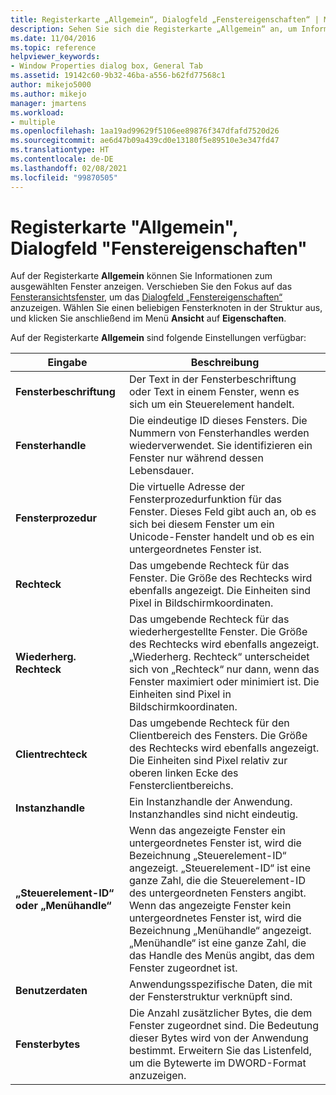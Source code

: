 ```yaml
---
title: Registerkarte „Allgemein“, Dialogfeld „Fenstereigenschaften“ | Microsoft-Dokumentation
description: Sehen Sie sich die Registerkarte „Allgemein“ an, um Informationen zu einem Fenster zu erhalten, einschließlich der Beschriftung, des Handles, des Rechtecks, des Anwendungsinstanzhandles, des Menühandles und der Benutzerdaten.
ms.date: 11/04/2016
ms.topic: reference
helpviewer_keywords:
- Window Properties dialog box, General Tab
ms.assetid: 19142c60-9b32-46ba-a556-b62fd77568c1
author: mikejo5000
ms.author: mikejo
manager: jmartens
ms.workload:
- multiple
ms.openlocfilehash: 1aa19ad99629f5106ee89876f347dfafd7520d26
ms.sourcegitcommit: ae6d47b09a439cd0e13180f5e89510e3e347fd47
ms.translationtype: HT
ms.contentlocale: de-DE
ms.lasthandoff: 02/08/2021
ms.locfileid: "99870505"
---
```

# <a name="general-tab-window-properties-dialog-box"></a>Registerkarte "Allgemein", Dialogfeld "Fenstereigenschaften"
Auf der Registerkarte **Allgemein** können Sie Informationen zum ausgewählten Fenster anzeigen. Verschieben Sie den Fokus auf das [Fensteransichtsfenster](../debugger/windows-view.md), um das [Dialogfeld „Fenstereigenschaften“](../debugger/window-properties-dialog-box.md) anzuzeigen. Wählen Sie einen beliebigen Fensterknoten in der Struktur aus, und klicken Sie anschließend im Menü **Ansicht** auf **Eigenschaften**.

 Auf der Registerkarte **Allgemein** sind folgende Einstellungen verfügbar:

|Eingabe|Beschreibung|
|-----------|-----------------|
|**Fensterbeschriftung**|Der Text in der Fensterbeschriftung oder Text in einem Fenster, wenn es sich um ein Steuerelement handelt.|
|**Fensterhandle**|Die eindeutige ID dieses Fensters. Die Nummern von Fensterhandles werden wiederverwendet. Sie identifizieren ein Fenster nur während dessen Lebensdauer.|
|**Fensterprozedur**|Die virtuelle Adresse der Fensterprozedurfunktion für das Fenster. Dieses Feld gibt auch an, ob es sich bei diesem Fenster um ein Unicode-Fenster handelt und ob es ein untergeordnetes Fenster ist.|
|**Rechteck**|Das umgebende Rechteck für das Fenster. Die Größe des Rechtecks wird ebenfalls angezeigt. Die Einheiten sind Pixel in Bildschirmkoordinaten.|
|**Wiederherg. Rechteck**|Das umgebende Rechteck für das wiederhergestellte Fenster. Die Größe des Rechtecks wird ebenfalls angezeigt. „Wiederherg. Rechteck“ unterscheidet sich von „Rechteck“ nur dann, wenn das Fenster maximiert oder minimiert ist. Die Einheiten sind Pixel in Bildschirmkoordinaten.|
|**Clientrechteck**|Das umgebende Rechteck für den Clientbereich des Fensters. Die Größe des Rechtecks wird ebenfalls angezeigt. Die Einheiten sind Pixel relativ zur oberen linken Ecke des Fensterclientbereichs.|
|**Instanzhandle**|Ein Instanzhandle der Anwendung. Instanzhandles sind nicht eindeutig.|
|**„Steuerelement-ID“ oder „Menühandle“**|Wenn das angezeigte Fenster ein untergeordnetes Fenster ist, wird die Bezeichnung „Steuerelement-ID“ angezeigt. „Steuerelement-ID“ ist eine ganze Zahl, die die Steuerelement-ID des untergeordneten Fensters angibt. Wenn das angezeigte Fenster kein untergeordnetes Fenster ist, wird die Bezeichnung „Menühandle“ angezeigt. „Menühandle“ ist eine ganze Zahl, die das Handle des Menüs angibt, das dem Fenster zugeordnet ist.|
|**Benutzerdaten**|Anwendungsspezifische Daten, die mit der Fensterstruktur verknüpft sind.|
|**Fensterbytes**|Die Anzahl zusätzlicher Bytes, die dem Fenster zugeordnet sind. Die Bedeutung dieser Bytes wird von der Anwendung bestimmt. Erweitern Sie das Listenfeld, um die Bytewerte im DWORD-Format anzuzeigen.|